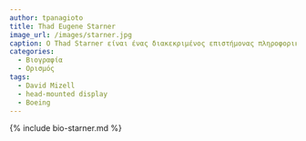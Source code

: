 ```yaml
---
author: tpanagioto
title: Thad Eugene Starner 
image_url: /images/starner.jpg
caption: Ο Thad Starner είναι ένας διακεκριμένος επιστήμονας πληροφορικής, γνωστός για την πρωτοποριακή του έρευνα στη διεπαφή ανθρώπου-υπολογιστή και στις φορετές συσκευές υπολογιστών (wearable computing).
categories:
  - Βιογραφία 
  - Ορισμός 
tags:
  - David Mizell
  - head-mounted display
  - Boeing
---
```


{% include bio-starner.md %}

